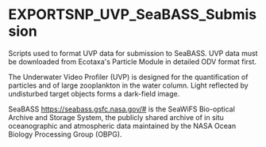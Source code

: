 # EXPORTSNP_UVP_SeaBASS_Submission
Scripts used to format UVP data for submission to SeaBASS. UVP data must be downloaded from Ecotaxa's Particle Module in detailed ODV format first. 

The Underwater Video Profiler (UVP) is designed for the quantification of particles and of large zooplankton in the water column. Light reflected by undisturbed target objects forms a dark-field image.

SeaBASS <https://seabass.gsfc.nasa.gov/#> is the SeaWiFS Bio-optical Archive and Storage System, the publicly shared archive of in situ oceanographic and atmospheric data maintained by the NASA Ocean Biology Processing Group (OBPG). 
